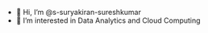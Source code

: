 - 👋  Hi, I’m @s-suryakiran-sureshkumar
- 👀  I’m interested in Data Analytics and Cloud Computing


<!---
s-suryakiran-sureshkumar/s-suryakiran-sureshkumar is a ✨ special ✨ repository because its `README.md` (this file) appears on your GitHub profile.
You can click the Preview link to take a look at your changes.
--->
